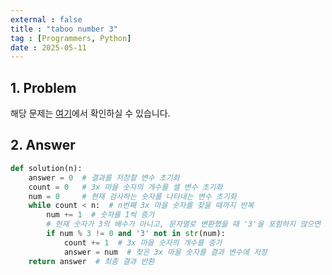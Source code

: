 ```yaml
---
external : false
title : "taboo number 3"
tag : [Programmers, Python]
date : 2025-05-11
---
```


## 1. Problem

해당 문제는 [여기](https://school.programmers.co.kr/learn/courses/30/lessons/120871)에서 확인하실 수 있습니다.

## 2. Answer

```python
def solution(n):
    answer = 0  # 결과를 저장할 변수 초기화
    count = 0   # 3x 마을 숫자의 개수를 셀 변수 초기화
    num = 0     # 현재 검사하는 숫자를 나타내는 변수 초기화
    while count < n:  # n번째 3x 마을 숫자를 찾을 때까지 반복
        num += 1  # 숫자를 1씩 증가
        # 현재 숫자가 3의 배수가 아니고, 문자열로 변환했을 때 '3'을 포함하지 않으면
        if num % 3 != 0 and '3' not in str(num):
            count += 1  # 3x 마을 숫자의 개수를 증가
            answer = num  # 찾은 3x 마을 숫자를 결과 변수에 저장
    return answer  # 최종 결과 반환
```
